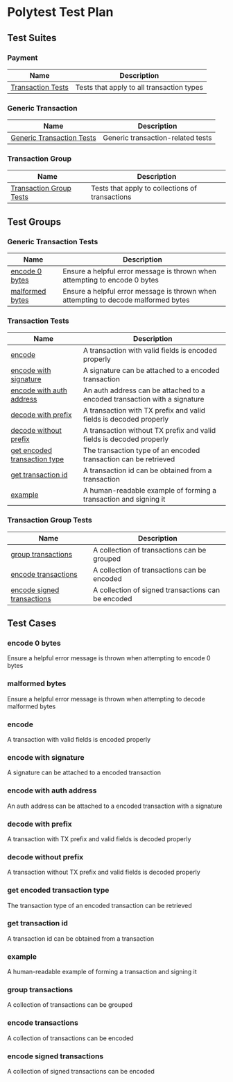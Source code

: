 # Polytest Test Plan

## Test Suites

### Payment

| Name | Description |
| --- | --- |
| [Transaction Tests](#transaction-tests) | Tests that apply to all transaction types |

### Generic Transaction

| Name | Description |
| --- | --- |
| [Generic Transaction Tests](#generic-transaction-tests) | Generic transaction-related tests |

### Transaction Group

| Name | Description |
| --- | --- |
| [Transaction Group Tests](#transaction-group-tests) | Tests that apply to collections of transactions |

## Test Groups

### Generic Transaction Tests

| Name | Description |
| --- | --- |
| [encode 0 bytes](#encode-0-bytes) | Ensure a helpful error message is thrown when attempting to encode 0 bytes |
| [malformed bytes](#malformed-bytes) | Ensure a helpful error message is thrown when attempting to decode malformed bytes |

### Transaction Tests

| Name | Description |
| --- | --- |
| [encode](#encode) | A transaction with valid fields is encoded properly |
| [encode with signature](#encode-with-signature) | A signature can be attached to a encoded transaction |
| [encode with auth address](#encode-with-auth-address) | An auth address can be attached to a encoded transaction with a signature |
| [decode with prefix](#decode-with-prefix) | A transaction with TX prefix and valid fields is decoded properly |
| [decode without prefix](#decode-without-prefix) | A transaction without TX prefix and valid fields is decoded properly |
| [get encoded transaction type](#get-encoded-transaction-type) | The transaction type of an encoded transaction can be retrieved |
| [get transaction id](#get-transaction-id) | A transaction id can be obtained from a transaction |
| [example](#example) | A human-readable example of forming a transaction and signing it |

### Transaction Group Tests

| Name | Description |
| --- | --- |
| [group transactions](#group-transactions) | A collection of transactions can be grouped |
| [encode transactions](#encode-transactions) | A collection of transactions can be encoded |
| [encode signed transactions](#encode-signed-transactions) | A collection of signed transactions can be encoded |

## Test Cases

### encode 0 bytes

Ensure a helpful error message is thrown when attempting to encode 0 bytes

### malformed bytes

Ensure a helpful error message is thrown when attempting to decode malformed bytes

### encode

A transaction with valid fields is encoded properly

### encode with signature

A signature can be attached to a encoded transaction

### encode with auth address

An auth address can be attached to a encoded transaction with a signature

### decode with prefix

A transaction with TX prefix and valid fields is decoded properly

### decode without prefix

A transaction without TX prefix and valid fields is decoded properly

### get encoded transaction type

The transaction type of an encoded transaction can be retrieved

### get transaction id

A transaction id can be obtained from a transaction

### example

A human-readable example of forming a transaction and signing it

### group transactions

A collection of transactions can be grouped

### encode transactions

A collection of transactions can be encoded

### encode signed transactions

A collection of signed transactions can be encoded
